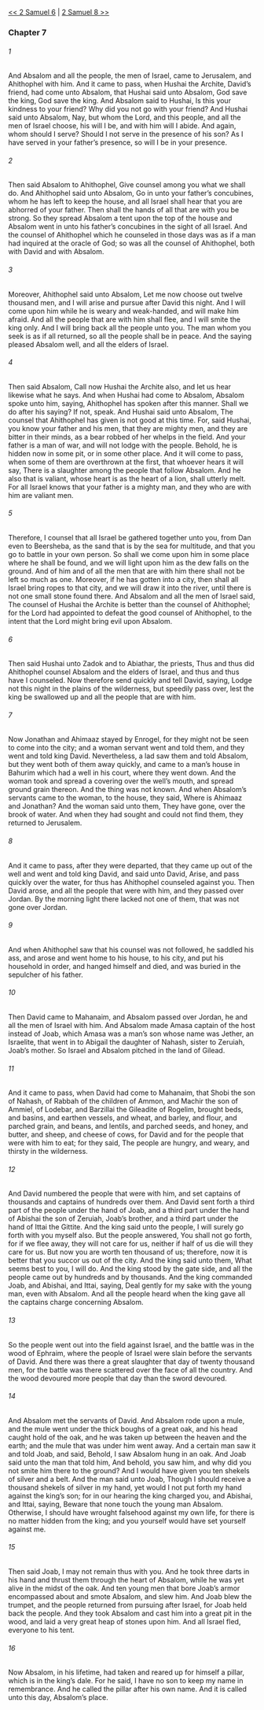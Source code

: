 [<< 2 Samuel 6](2%20Samuel%206.md)  |  [2 Samuel 8 >>](2%20Samuel%208.md)

### Chapter 7
###### 1
And Absalom and all the people, the men of Israel, came to Jerusalem, and Ahithophel with him. And it came to pass, when Hushai the Archite, David’s friend, had come unto Absalom, that Hushai said unto Absalom, God save the king, God save the king. And Absalom said to Hushai, Is this your kindness to your friend? Why did you not go with your friend? And Hushai said unto Absalom, Nay, but whom the Lord, and this people, and all the men of Israel choose, his will I be, and with him will I abide. And again, whom should I serve? Should I not serve in the presence of his son? As I have served in your father’s presence, so will I be in your presence.

###### 2
Then said Absalom to Ahithophel, Give counsel among you what we shall do. And Ahithophel said unto Absalom, Go in unto your father’s concubines, whom he has left to keep the house, and all Israel shall hear that you are abhorred of your father. Then shall the hands of all that are with you be strong. So they spread Absalom a tent upon the top of the house and Absalom went in unto his father’s concubines in the sight of all Israel. And the counsel of Ahithophel which he counseled in those days was as if a man had inquired at the oracle of God; so was all the counsel of Ahithophel, both with David and with Absalom.

###### 3
Moreover, Ahithophel said unto Absalom, Let me now choose out twelve thousand men, and I will arise and pursue after David this night. And I will come upon him while he is weary and weak-handed, and will make him afraid. And all the people that are with him shall flee, and I will smite the king only. And I will bring back all the people unto you. The man whom you seek is as if all returned, so all the people shall be in peace. And the saying pleased Absalom well, and all the elders of Israel.

###### 4
Then said Absalom, Call now Hushai the Archite also, and let us hear likewise what he says. And when Hushai had come to Absalom, Absalom spoke unto him, saying, Ahithophel has spoken after this manner. Shall we do after his saying? If not, speak. And Hushai said unto Absalom, The counsel that Ahithophel has given is not good at this time. For, said Hushai, you know your father and his men, that they are mighty men, and they are bitter in their minds, as a bear robbed of her whelps in the field. And your father is a man of war, and will not lodge with the people. Behold, he is hidden now in some pit, or in some other place. And it will come to pass, when some of them are overthrown at the first, that whoever hears it will say, There is a slaughter among the people that follow Absalom. And he also that is valiant, whose heart is as the heart of a lion, shall utterly melt. For all Israel knows that your father is a mighty man, and they who are with him are valiant men.

###### 5
Therefore, I counsel that all Israel be gathered together unto you, from Dan even to Beersheba, as the sand that is by the sea for multitude, and that you go to battle in your own person. So shall we come upon him in some place where he shall be found, and we will light upon him as the dew falls on the ground. And of him and of all the men that are with him there shall not be left so much as one. Moreover, if he has gotten into a city, then shall all Israel bring ropes to that city, and we will draw it into the river, until there is not one small stone found there. And Absalom and all the men of Israel said, The counsel of Hushai the Archite is better than the counsel of Ahithophel; for the Lord had appointed to defeat the good counsel of Ahithophel, to the intent that the Lord might bring evil upon Absalom.

###### 6
Then said Hushai unto Zadok and to Abiathar, the priests, Thus and thus did Ahithophel counsel Absalom and the elders of Israel, and thus and thus have I counseled. Now therefore send quickly and tell David, saying, Lodge not this night in the plains of the wilderness, but speedily pass over, lest the king be swallowed up and all the people that are with him.

###### 7
Now Jonathan and Ahimaaz stayed by Enrogel, for they might not be seen to come into the city; and a woman servant went and told them, and they went and told king David. Nevertheless, a lad saw them and told Absalom, but they went both of them away quickly, and came to a man’s house in Bahurim which had a well in his court, where they went down. And the woman took and spread a covering over the well’s mouth, and spread ground grain thereon. And the thing was not known. And when Absalom’s servants came to the woman, to the house, they said, Where is Ahimaaz and Jonathan? And the woman said unto them, They have gone, over the brook of water. And when they had sought and could not find them, they returned to Jerusalem.

###### 8
And it came to pass, after they were departed, that they came up out of the well and went and told king David, and said unto David, Arise, and pass quickly over the water, for thus has Ahithophel counseled against you. Then David arose, and all the people that were with him, and they passed over Jordan. By the morning light there lacked not one of them, that was not gone over Jordan.

###### 9
And when Ahithophel saw that his counsel was not followed, he saddled his ass, and arose and went home to his house, to his city, and put his household in order, and hanged himself and died, and was buried in the sepulcher of his father.

###### 10
Then David came to Mahanaim, and Absalom passed over Jordan, he and all the men of Israel with him. And Absalom made Amasa captain of the host instead of Joab, which Amasa was a man’s son whose name was Jether, an Israelite, that went in to Abigail the daughter of Nahash, sister to Zeruiah, Joab’s mother. So Israel and Absalom pitched in the land of Gilead.

###### 11
And it came to pass, when David had come to Mahanaim, that Shobi the son of Nahash, of Rabbah of the children of Ammon, and Machir the son of Ammiel, of Lodebar, and Barzillai the Gileadite of Rogelim, brought beds, and basins, and earthen vessels, and wheat, and barley, and flour, and parched grain, and beans, and lentils, and parched seeds, and honey, and butter, and sheep, and cheese of cows, for David and for the people that were with him to eat; for they said, The people are hungry, and weary, and thirsty in the wilderness.

###### 12
And David numbered the people that were with him, and set captains of thousands and captains of hundreds over them. And David sent forth a third part of the people under the hand of Joab, and a third part under the hand of Abishai the son of Zeruiah, Joab’s brother, and a third part under the hand of Ittai the Gittite. And the king said unto the people, I will surely go forth with you myself also. But the people answered, You shall not go forth, for if we flee away, they will not care for us, neither if half of us die will they care for us. But now you are worth ten thousand of us; therefore, now it is better that you succor us out of the city. And the king said unto them, What seems best to you, I will do. And the king stood by the gate side, and all the people came out by hundreds and by thousands. And the king commanded Joab, and Abishai, and Ittai, saying, Deal gently for my sake with the young man, even with Absalom. And all the people heard when the king gave all the captains charge concerning Absalom.

###### 13
So the people went out into the field against Israel, and the battle was in the wood of Ephraim, where the people of Israel were slain before the servants of David. And there was there a great slaughter that day of twenty thousand men, for the battle was there scattered over the face of all the country. And the wood devoured more people that day than the sword devoured.

###### 14
And Absalom met the servants of David. And Absalom rode upon a mule, and the mule went under the thick boughs of a great oak, and his head caught hold of the oak, and he was taken up between the heaven and the earth; and the mule that was under him went away. And a certain man saw it and told Joab, and said, Behold, I saw Absalom hung in an oak. And Joab said unto the man that told him, And behold, you saw him, and why did you not smite him there to the ground? And I would have given you ten shekels of silver and a belt. And the man said unto Joab, Though I should receive a thousand shekels of silver in my hand, yet would I not put forth my hand against the king’s son; for in our hearing the king charged you, and Abishai, and Ittai, saying, Beware that none touch the young man Absalom. Otherwise, I should have wrought falsehood against my own life, for there is no matter hidden from the king; and you yourself would have set yourself against me.

###### 15
Then said Joab, I may not remain thus with you. And he took three darts in his hand and thrust them through the heart of Absalom, while he was yet alive in the midst of the oak. And ten young men that bore Joab’s armor encompassed about and smote Absalom, and slew him. And Joab blew the trumpet, and the people returned from pursuing after Israel, for Joab held back the people. And they took Absalom and cast him into a great pit in the wood, and laid a very great heap of stones upon him. And all Israel fled, everyone to his tent.

###### 16
Now Absalom, in his lifetime, had taken and reared up for himself a pillar, which is in the king’s dale. For he said, I have no son to keep my name in remembrance. And he called the pillar after his own name. And it is called unto this day, Absalom’s place.